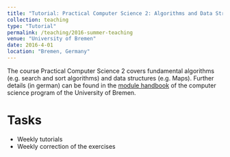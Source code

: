 ```yaml
---
title: "Tutorial: Practical Computer Science 2: Algorithms and Data Structures (Praktische Informatik 2: Algorithmen und Datenstrukturen)"
collection: teaching
type: "Tutorial"
permalink: /teaching/2016-summer-teaching
venue: "University of Bremen"
date: 2016-4-01
location: "Bremen, Germany"
---
```


The course Practical Computer Science 2 covers fundamental algorithms (e.g. search and sort algorithms) and data structures (e.g. Maps). Further details (in german) can be found in the [module handbook](http://www.informatik.uni-bremen.de/tdki/lehre/ws16/theoinf/) of the computer science program of the University of Bremen.

Tasks
======

- Weekly tutorials
- Weekly correction of the exercises